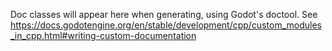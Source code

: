 Doc classes will appear here when generating, using Godot's doctool.
See https://docs.godotengine.org/en/stable/development/cpp/custom_modules_in_cpp.html#writing-custom-documentation
